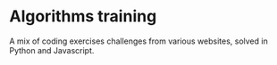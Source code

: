 # Algorithms training

A mix of coding exercises challenges from various websites, solved in Python and Javascript.

